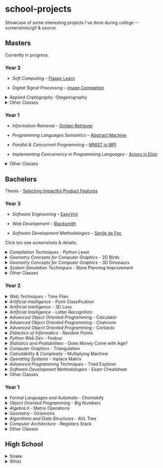 # school-projects

Showcase of some interesting projects I've done during college -- screenshots/gif & source.

## Masters

Currently in progress.
### Year 2
- _Soft Computing_ – [Flappy Learn](https://github.com/stefan-niculae/flappy-learn)

- _Digital Signal Processing_ – [Image Completion](https://github.com/stefan-niculae/image-completion)

<details><summary><i>Applied Criptography</i> -Steganography</summary>
`Python` Description, techniques and examples.
![screenshot](Masters/stegano-screenshot.png)
</details>

<details><summary>Other Classes</summary>
<li> Machine Learning </li>
<li> Neural Networks </li>
<li> Reinforcement Learning </li>
<li> Research Project </li>
</details>

### Year 1
- _Information Retrieval_ – [Golden Retriever](https://github.com/stefan-niculae/golden-retriever)

- _Programming Languages Semantics_ – [Abstract Machine](https://github.com/stefan-niculae/abstract-machine)

- _Parallel & Concurrent Programming_ – [MNIST in MPI](https://github.com/stefan-niculae/mnist-in-mpi)

- _Implementing Concurrency in Programming Languages_ - [Actors in Elixir](https://github.com/stefan-niculae/actors-in-elixir)


<details><summary>Other Classes</summary>
<li> Data Mining </li>
<li> Natural Language Processing </li>
<li> Advanced Algorithms & Data Structures </li>
<li> Evaluating Informational Systems </li>
</details>

## Bachelors

Thesis - [Selecting Impactful Product Features](https://github.com/stefan-niculae/undergrad-thesis)

### Year 3
  - _Software Engineering_ – [EasyVim](https://github.com/stefan-niculae/easyVim)

  - _Web Development_ – [Blacksmith](https://github.com/stefan-niculae/blacksmith)

  - _Software Development Methodologies_ – [Senile de Foc](https://github.com/stefan-niculae/senile-de-foc)

Click too see screenshots & details:

  <details><summary><i>Compilation Techniques</i> - Python Lexer</summary>

  `Python` Syntactical lexer for Python, from scratch.
  ![PyLex](Bachelors%20Year3/Python%20Lexer/screenshot.png)
  Automaton diagram ([full-size](https://raw.githubusercontent.com/stefan-niculae/school-projects/master/Python%20Lexer/DFA%20diagram.png)):
  ![DFA](Bachelors%20Year3/Python%20Lexer/DFA%20diagram.png)
  </details>
  <details><summary><i>Geometry Concepts for Computer Graphics</i> - 2D Birds</summary>

  `OpenGL` Birds (that look like bats) which move on a mouse-defined path.
  ![demo](Bachelors%20Year3/Birds/demo.gif)
  </details>
  <details><summary><i>Geometry Concepts for Computer Graphics</i> - 3D Dinosaurs</summary>

  `OpenGL` Dinosaurs in a lighted scene which can be observed by flying around.
  ![screenshot](Bachelors%20Year3/Dinosaurs/screenshot.png)
  </details>
  <details><summary><i>System Simulation Techniques</i> - Store Planning Improvement</summary>

  `GPSS` Simulation for a real food store with the goal of improving lunch-time customer flow. 🇷🇴
  ![screenshot](Bachelors%20Year3/Store%20Planning%20Improvement/screenshot.png)
  </details>
  <details><summary>Other Classes</summary>
  <li> Declarative Programming </li>
  <li> Numerical Analysis </li>
  <li> (Mathematical) Optimization Techniques </li>
  <li> Partial Derivatives and Differential Equations </li>
  <li> Database Management Systems </li>
  </details>

### Year 2
  <details><summary><i>Web Techniques</i> - Time Flies</summary>

  `JavaScript` Game in which you catch as many hourglasses as you can. The more you catch, the faster they come.
  ![Menu](Bachelors%20Year2/Time%20Flies/start%20screenshot.png)
  ![Game](Bachelors%20Year2/Time%20Flies/game%20screenshot.png)
  </details>
  <details><summary><i>Artificial Intelligence</i> - Point Classification</summary>

  `Matlab` Perceptron implementation for 2D-points classification.
  ![demo](Bachelors%20Year2/Perceptron/demo.gif)
  </details>
  <details><summary><i>Artificial Intelligence</i> - 3D Loss</summary>

  `Matlab` Visualization of loss function for three parameters.
  ![screenshot](Bachelors%20Year2/Loss/screenshot.png)
  </details>
  <details><summary><i>Artificial Intelligence</i> - Letter Recognition</summary>

  `Matlab` Noisy letters recognized using the Neural Network Toolbox.
  ![screenshot](Bachelors%20Year2/Letter%20Recognition/screenshot.png)
  </details>
  <details><summary><i>Advanced Object Oriented Programming</i> - Calculator</summary>

  `Java` Simple calculator functions using a client-server architecture.
  ![Calculator](Bachelors%20Year2/Calculator/screenshot.png)
  </details>
  <details><summary><i>Advanced Object Oriented Programming</i> - Chatroom</summary>

  `Java` Features broadcast and peer-to-peer cross-process communication.
  ![Client](Bachelors%20Year2/Chatroom/screenshot.png)
  </details>
  <details><summary><i>Advanced Object Oriented Programming</i> - Contacts</summary>

  `JSP` Simple CRUD website for contacts management.
  ![add](Bachelors%20Year2/Contacts/add%20screenshot.png)
  ![search](Bachelors%20Year2/Contacts/search%20screenshot.png)
  </details>
  <details><summary><i>Didactics of Informatics</i> - Random Points</summary>

  `Latex` Small paper on uniformly generating points inside a polygon. 🇷🇴
  ![screenshot](Bachelors%20Year2/Random%20Points/screenshot.png)
  </details>
  <details><summary><i>Python Web Dev</i> - Fesbuc</summary>

  `Python` Social network clone developed during the end-of-semester hackathon.
  ![screenshot](Bachelors%20Year2/Fesbuc/screenshot.png)
  </details>
  <details><summary><i>Statistics and Probabilities</i> - Does Money Come with Age?</summary>

  `R` Statistical exploration of wether income correlates with age. 🇷🇴
  ![document](Bachelors%20Year2/Does%20Money%20Come%20with%20Age/screenshot.png)
  </details>
  <details><summary><i>Computer Graphics</i> - Triangulation</summary>

  `Java` Checks wether a given point is inside (or on an edge) of a shape via triangulation.
  ![UI](Bachelors%20Year2/Triangulation/screenshot.png)
  </details>
  <details><summary><i>Calculability & Complexity</i> - Multiplying Machine</summary>

  `JFLAP` Turing Machine for multiplying a number by a constant.
  ![screenshot](Bachelors%20Year2/Multiplying%20Machine/screenshot.jpg)
  </details>
  <details><summary><i>Operating Systems</i> - Inplace Matrix</summary>

  `C` Addition or multiplication on matrices read from binary files, without storing them in memory. 🇷🇴
  ![screenshot](Bachelors%20Year2/Inplace%20Matrix/screenshot.png)
  </details>
  <details><summary><i>Advanced Programming Techniques</i> - Tired Explorer</summary>

  `Java` An explorer walks from the top of the map to the bottom. Each cell requires a certain amount of effort. Greedy implementation to find the optimal path — with matrix visualization.
  ![screenshot](Bachelors%20Year2/Tired%20Explorer/screenshot.png)
  </details>
  <details><summary><i>Software Development Methodologies</i> - Exam Cheatsheet</summary>

  Managed to fit the entire material in just under three pages.
  ![screenshot](Bachelors%20Year2/Methodologies%20Cheatsheet/screenshot.png)
  </details>
  <details><summary>Other Classes</summary>
  <li> Calculability & Complexity </li>
  <li> Logic Programming </li>
  <li> Databases </li>
  </details>

### Year 1
  <details><summary><i>Formal Languages and Automata</i> - Chomskify</summary>

  `C++` Transform a Context-Free Grammar into Chomsky Normal-Form. 🇷🇴
  ![screenshot](Bachelors%20Year1/Chomskify/screenshot.png)
  </details>
  <details><summary><i>Object Oriented Programming</i> - Big Numbers</summary>

  `C++` Data structure and operations for big integer and real numbers. 🇷🇴
  ![screenshot](Bachelors%20Year1/Big%20Numbers/screenshot.png)
  </details>
  <details><summary><i>Algebra II</i> - Matrix Operations</summary>

  `C++` Row-wise operations including Polynomial arithmetic, for calculating the Jacobian matrix. 🇷🇴
  ![screenshot](Bachelors%20Year1/Algebra%20II/screenshot.png)
  </details>
  <details><summary><i>Geometry</i> - Octonions</summary>

  Essay on Octonions and Cayley's Algebra. 🇷🇴
  ![screenshot](Bachelors%20Year1/Octonions/screenshot.png)
  </details>
  <details><summary><i>Algorithms and Data Structures</i> - AVL Tree</summary>

  `C++` Binary Search Tree balancing with graphic representation.
  ![screenshot](Bachelors%20Year1/AVL%20Tree/screenshot.png)
  </details>
  <details><summary><i>Computer Architecture</i> - Registers Stack</summary>

  `Assembly` Read/write of a stack data structure implemented in a MIPS simulator. 🇷🇴
  ![screenshot](Bachelors%20Year1/Registers%20Stack/screenshot.png)
  </details>
  <details><summary>Other Classes</summary>
    <li> Graph Theory </li>
    <li> Mathematical and Computational Logic </li>
    <li> Mathematical Analysis/Calculus </li>
    <li> (Linear) Algebra </li>
    <li> Procedural Programming </li>
    <li> Psychopedagogy (years 1 - 2) </li>
  </details>


## High School
  <details><summary>Snake</summary>

  `C++` Moves once per second, opens its mouth and loves special food. 🇷🇴
  ![Snake](Highschool/Snake/screenshot.png)
  </details>
  <details><summary>Whist</summary>

  `C++` Helps you with the arithmetics needed for the card game _Whist_. 🇷🇴
  ![screenshot](Highschool/Whist/screenshot.png)
  </details>
